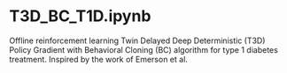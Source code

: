 # T3D_BC_T1D.ipynb
Offline reinforcement learning Twin Delayed Deep Deterministic (T3D) Policy Gradient with Behavioral Cloning (BC) algorithm for type 1 diabetes treatment. Inspired by the work of Emerson et al.
